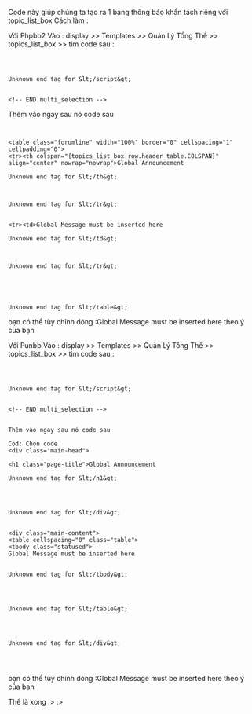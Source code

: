 Code này giúp chúng ta tạo ra 1 bảng thông báo khẩn tách riêng với topic\_list\_box
Cách làm :


Với Phpbb2
Vào : display >> Templates >> Quản Lý Tổng Thể >> topics\_list\_box >> tìm code sau :

```



Unknown end tag for &lt;/script&gt;


<!-- END multi_selection -->
```

Thêm vào ngay sau nó code sau

```


<table class="forumline" width="100%" border="0" cellspacing="1" cellpadding="0">
<tr><th colspan="{topics_list_box.row.header_table.COLSPAN}" align="center" nowrap="nowrap">Global Announcement

Unknown end tag for &lt;/th&gt;



Unknown end tag for &lt;/tr&gt;


<tr><td>Global Message must be inserted here

Unknown end tag for &lt;/td&gt;



Unknown end tag for &lt;/tr&gt;





Unknown end tag for &lt;/table&gt;

```


bạn có thể tùy chỉnh dòng :Global Message must be inserted here theo ý của bạn

Với Punbb
Vào : display >> Templates >> Quản Lý Tổng Thể >> topics\_list\_box >> tìm code sau :

```



Unknown end tag for &lt;/script&gt;


<!-- END multi_selection -->


Thêm vào ngay sau nó code sau

Cod: Chọn code
<div class="main-head">

<h1 class="page-title">Global Announcement

Unknown end tag for &lt;/h1&gt;




Unknown end tag for &lt;/div&gt;


<div class="main-content">
<table cellspacing="0" class="table">
<tbody class="statused">
Global Message must be inserted here


Unknown end tag for &lt;/tbody&gt;




Unknown end tag for &lt;/table&gt;




Unknown end tag for &lt;/div&gt;




```
bạn có thể tùy chỉnh dòng :Global Message must be inserted here theo ý của bạn

Thế là xong :> :>